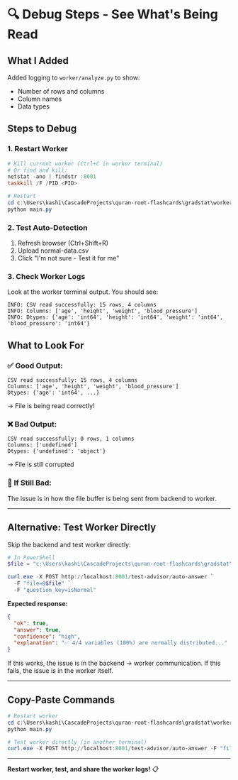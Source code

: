 # 🔍 Debug Steps - See What's Being Read

## What I Added
Added logging to `worker/analyze.py` to show:
- Number of rows and columns
- Column names
- Data types

## Steps to Debug

### 1. Restart Worker
```powershell
# Kill current worker (Ctrl+C in worker terminal)
# Or find and kill:
netstat -ano | findstr :8001
taskkill /F /PID <PID>

# Restart
cd c:\Users\kashi\CascadeProjects\quran-root-flashcards\gradstat\worker
python main.py
```

### 2. Test Auto-Detection
1. Refresh browser (Ctrl+Shift+R)
2. Upload normal-data.csv
3. Click "I'm not sure - Test it for me"

### 3. Check Worker Logs
Look at the worker terminal output. You should see:
```
INFO: CSV read successfully: 15 rows, 4 columns
INFO: Columns: ['age', 'height', 'weight', 'blood_pressure']
INFO: Dtypes: {'age': 'int64', 'height': 'int64', 'weight': 'int64', 'blood_pressure': 'int64'}
```

## What to Look For

### ✅ Good Output:
```
CSV read successfully: 15 rows, 4 columns
Columns: ['age', 'height', 'weight', 'blood_pressure']
Dtypes: {'age': 'int64', ...}
```
→ File is being read correctly!

### ❌ Bad Output:
```
CSV read successfully: 0 rows, 1 columns
Columns: ['undefined']
Dtypes: {'undefined': 'object'}
```
→ File is still corrupted

### 🤔 If Still Bad:
The issue is in how the file buffer is being sent from backend to worker.

---

## Alternative: Test Worker Directly

Skip the backend and test worker directly:

```powershell
# In PowerShell
$file = "c:\Users\kashi\CascadeProjects\quran-root-flashcards\gradstat\test-data\normal-data.csv"

curl.exe -X POST http://localhost:8001/test-advisor/auto-answer `
  -F "file=@$file" `
  -F "question_key=isNormal"
```

**Expected response:**
```json
{
  "ok": true,
  "answer": true,
  "confidence": "high",
  "explanation": "✅ 4/4 variables (100%) are normally distributed..."
}
```

If this works, the issue is in the backend → worker communication.
If this fails, the issue is in the worker itself.

---

## Copy-Paste Commands

```powershell
# Restart worker
cd c:\Users\kashi\CascadeProjects\quran-root-flashcards\gradstat\worker
python main.py

# Test worker directly (in another terminal)
curl.exe -X POST http://localhost:8001/test-advisor/auto-answer -F "file=@c:\Users\kashi\CascadeProjects\quran-root-flashcards\gradstat\test-data\normal-data.csv" -F "question_key=isNormal"
```

---

**Restart worker, test, and share the worker logs!** 📋
